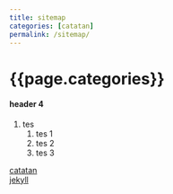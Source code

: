 ```yaml
---
title: sitemap
categories: [catatan]
permalink: /sitemap/
---
```


# {{page.categories}}
#### header 4
1. tes
    1. tes 1
    1. tes 2
    1. tes 3



<div class="categories">
  <a href="#!" class="category">catatan</a>
  <br>
  <a href="#!" class="category">jekyll</a>
</div>